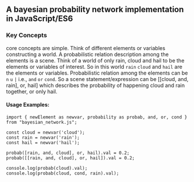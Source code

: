 ## A bayesian probability network implementation in JavaScript/ES6

### Key Concepts

core concepts are simple. Think of different elements or variables constructing a world.
A probabilistic relation description among the elements is a scene.
Think of a world of only rain, cloud and hail to be the elements or variables of interest.
So in this world `rain` `cloud` and `hail` are the elements or variables.
Probabilistic relation among the elements can be `n` `u` `|` i.e., `and` `or` `cond`.
So a scene statement/expression can be [[cloud, and, rain], or, hail] which describes 
the probability of happening cloud and rain together, or only hail.

#### Usage Examples:
```es6
import { newElement as newvar, probability as probab, and, or, cond } from "bayesian_network.js";

const cloud = newvar('cloud');
const rain = newvar('rain');
const hail = newvar('hail');

probab([rain, and, cloud], or, hail).val = 0.2;
probab([[rain, and, cloud], or, hail]).val = 0.2;

console.log(probab(cloud).val);
console.log(probab(cloud, cond, rain).val);

```

